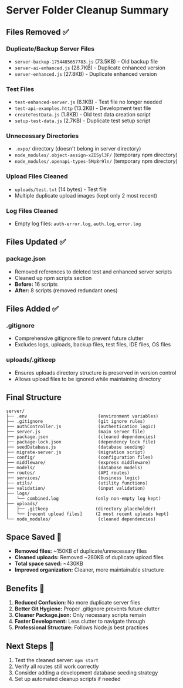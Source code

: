 # Server Folder Cleanup Summary

## Files Removed ✅

### Duplicate/Backup Server Files
- `server-backup-1754485657783.js` (73.5KB) - Old backup file
- `server-ai-enhanced.js` (28.7KB) - Duplicate enhanced version
- `server-enhanced.js` (27.8KB) - Duplicate enhanced version

### Test Files
- `test-enhanced-server.js` (6.1KB) - Test file no longer needed
- `test-api-examples.http` (13.2KB) - Development test file
- `createTestData.js` (1.8KB) - Old test data creation script
- `setup-test-data.js` (2.7KB) - Duplicate test setup script

### Unnecessary Directories
- `.expo/` directory (doesn't belong in server directory)
- `node_modules/.object-assign-xZISyl3F/` (temporary npm directory)
- `node_modules/.openapi-types-5Mp8r9ln/` (temporary npm directory)

### Upload Files Cleaned
- `uploads/test.txt` (14 bytes) - Test file
- Multiple duplicate upload images (kept only 2 most recent)

### Log Files Cleaned
- Empty log files: `auth-error.log`, `auth.log`, `error.log`

## Files Updated ✅

### package.json
- Removed references to deleted test and enhanced server scripts
- Cleaned up npm scripts section
- **Before:** 16 scripts
- **After:** 8 scripts (removed redundant ones)

## Files Added ✅

### .gitignore
- Comprehensive gitignore file to prevent future clutter
- Excludes logs, uploads, backup files, test files, IDE files, OS files

### uploads/.gitkeep
- Ensures uploads directory structure is preserved in version control
- Allows upload files to be ignored while maintaining directory

## Final Structure

```
server/
├── .env                           (environment variables)
├── .gitignore                     (git ignore rules)
├── authController.js              (authentication logic)
├── server.js                      (main server file)
├── package.json                   (cleaned dependencies)
├── package-lock.json              (dependency lock file)
├── seedDatabase.js                (database seeding)
├── migrate-server.js              (migration script)
├── config/                        (configuration files)
├── middleware/                    (express middleware)
├── models/                        (database models)
├── routes/                        (API routes)
├── services/                      (business logic)
├── utils/                         (utility functions)
├── validation/                    (input validation)
├── logs/
│   └── combined.log              (only non-empty log kept)
├── uploads/
│   ├── .gitkeep                  (directory placeholder)
│   └── [recent upload files]     (2 most recent uploads kept)
└── node_modules/                  (cleaned dependencies)
```

## Space Saved 💾

- **Removed files:** ~150KB of duplicate/unnecessary files
- **Cleaned uploads:** Removed ~280KB of duplicate upload files  
- **Total space saved:** ~430KB
- **Improved organization:** Cleaner, more maintainable structure

## Benefits 🎯

1. **Reduced Confusion:** No more duplicate server files
2. **Better Git Hygiene:** Proper .gitignore prevents future clutter  
3. **Cleaner Package.json:** Only necessary scripts remain
4. **Faster Development:** Less clutter to navigate through
5. **Professional Structure:** Follows Node.js best practices

## Next Steps 🚀

1. Test the cleaned server: `npm start`
2. Verify all routes still work correctly
3. Consider adding a development database seeding strategy
4. Set up automated cleanup scripts if needed
